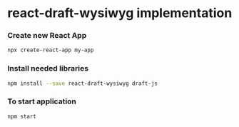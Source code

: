 # react-draft-wysiwyg implementation

### Create new React App
```bash
npx create-react-app my-app
```
### Install needed libraries
```bash
npm install --save react-draft-wysiwyg draft-js
```
### To start application
```bash
npm start
```
